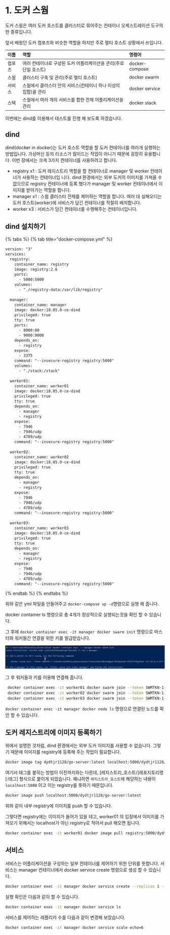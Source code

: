 # 1. 도커 스웜

도커 스웜은 여러 도커 호스트를 클러스터로 묶어주는 컨테이너 오케스트레이션 도구의 한 종류입니다.

앞서 배웠던 도커 컴포즈와 비슷한 역할을 하지만 주로 멀티 호스트 상황에서 쓰입니다.

| 이름 | 역할 | 명령어 |
| :--- | :--- | :--- |
| 컴포즈 | 여러 컨테이너로 구성된 도커 어플리케이션을 관리\(주로 단일 호스트\) | docker-compose |
| 스웜 | 클러스터 구축 및 관리\(주로 멀티 호스트\) | docker swarm |
| 서비스 | 스웜에서 클러스터 안의 서비스\(컨테이너 하나 이상의 집합\)을 관리 | docker service |
| 스택 | 스웜에서 여러 개의 서비스를 합한 전체 어플리케이션을 관리 | docker stack |

이번에는 dind를 이용해서 테스트를 진행 해 보도록 하겠습니다. 

## dind

dind\(docker in docker\)는 도커 호스트 역할을 할 도커 컨테이너를 여러개 실행하는 방법입니다. 가상머신 등의 리소스가 많이드는 작업이 아니기 때문에 굉장히 유용합니다. 이번 장에서는 크게 3가지 컨테이너를 사용하려고 합니다.

* registry x1 : 도커 레지스트리 역할을 할 컨테이너로 manager 및 worker 컨테이너가 사용하는 컨테이너입 니다. dind  환경에서는 외부 도커의 이미지를 가져올 수 없으므로 registry 컨테이너에 등록 했다가 manager 및 worker 컨테이너에서 이미지를 받아가는 역할을 합니다.
* manager x1 : 스웜 클러스터 전체를 제어하는 역할을 합니다. 여러 대 실해오디는 도커 호스트\(worker\)에 서비스가 담긴 컨테이너를 적절히 배치합니다.
* worker x3 : 서비스가 담긴 컨테이너를 수행해주는 컨테이너입니다.

## dind 설치하기

{% tabs %}
{% tab title="docker-compose.yml" %}
```text
version: "3"
services:
  registry:
    container_name: registry
    image: registry:2.6
    ports:
      - 5000:5000
    volumes:
      - "./registry-data:/var/lib/registry"

  manager:
    container_name: manager
    image: docker:18.05.0-ce-dind
    privileged: true
    tty: true
    ports:
      - 8000:80
      - 9000:9000
    depends_on:
      - registry
    expose:
      - 3375
    command: "--insecure-registry registry:5000"
    volumes:
      - "./stack:/stack"

  worker01:
    container_name: worker01
    image: docker:18.05.0-ce-dind
    privileged: true
    tty: true
    depends_on:
      - manager
      - registry
    expose:
      - 7946
      - 7946/udp
      - 4789/udp
    command: "--insecure-registry registry:5000"

  worker02:
    container_name: worker02
    image: docker:18.05.0-ce-dind
    privileged: true
    tty: true
    depends_on:
      - manager
      - registry
    expose:
      - 7946
      - 7946/udp
      - 4789/udp
    command: "--insecure-registry registry:5000"

  worker03:
    container_name: worker03
    image: docker:18.05.0-ce-dind
    privileged: true
    tty: true
    depends_on:
      - manager
      - registry
    expose:
      - 7946
      - 7946/udp
      - 4789/udp
    command: "--insecure-registry registry:5000"
```
{% endtab %}
{% endtabs %}

위와 같은 yml 파일을 만들어주고 `docker-compose up -d`명령으로 실행 해 줍니다.

docker container ls 명령으로 총 4개가 정상적으로 실행되는것을 확인 할 수 있습니다.

그 후에 `docker container exec -it manager docker swarm init` 명령으로 마스터와 워커들간 연결을 위한 키를 발급받습니다.

![SWMTKN&#xC73C;&#xB85C; &#xC2DC;&#xC791;&#xD558;&#xB294; &#xC2A4;&#xC6DC; &#xD1A0;&#xD070;](../.gitbook/assets/image%20%283%29.png)

그 후 워커들과 키를 이용해 연결해 줍니다.

```bash
 docker container exec -it worker01 docker swarm join --token SWMTKN-1-1ztmzkbz1j4a0fonsy5msw37pojxk7laxaoo1wker0h4sdqgvm-d918kykw8z3zk9l7f5fge4o9r 172.18.0.3:2377
 docker container exec -it worker02 docker swarm join --token SWMTKN-1-1ztmzkbz1j4a0fonsy5msw37pojxk7laxaoo1wker0h4sdqgvm-d918kykw8z3zk9l7f5fge4o9r 172.18.0.3:2377
 docker container exec -it worker03 docker swarm join --token SWMTKN-1-1ztmzkbz1j4a0fonsy5msw37pojxk7laxaoo1wker0h4sdqgvm-d918kykw8z3zk9l7f5fge4o9r 172.18.0.3:2377
```

`docker container exec -it manager docker node ls` 명령으로 연결된 노드를 확인 할 수 있습니다.

## 도커 레지스트리에 이미지 등록하기

위에서 설명한 것처럼, dind 환경에서는 외부 도커 이미지를 사용할 수 없습니다. 그렇기 때문에 이미지를 registry에 등록해 주는 작업이 필요합니다.

```bash
docker image tag dydtjr1128/go-server:latest localhost:5000/dydtjr1128/go-server:latest
```

여기서 태그를 붙히는 방법이 이전까지와는 다른데, \[레지스트리\_호스트/\]레포지토리명\[:태그\] 형식으로 붙이게 되었습니다. 왜냐하면 `레지스트리_호스트`에 해당하는 내용이 `localhost:5000` 이고 이는  registry를 뜻하기 때문입니다.

```bash
docker image push localhost:5000/dydtjr1128/go-server:latest
```

위와 같이 내부 registry에 이미지를 push 할 수 있습니다.

그렇다면 registry에는 이미지가 들어가 있을 테고, worker01 의 입장에서 이미지를 가져오기 위해서는 localhost가 아닌 registry로 적어서 pull 해오면 됩니다.

```bash
docker container exec -it worker01 docker image pull registry:5000/dydtjr1128/go-server:latest
```

## 서비스

서비스는 어플리케이션을 구성하는  일부 컨테이너를 제어하기 위한 단위를 뜻합니다. 서비스는 manager 컨테이너에서 docker service create 명령으로 생성 할 수 있습니다.

```bash
docker container exec -it manager docker service create --replicas 1 --publish 8000:8080 --name echo registry:5000/dydtjr1128/go-server:latest
```

실행 확인은 다음과 같이 할 수 있습니다.

```bash
docker container exec -it manager docker service ls
```

서비스를 제어하는 레플리카 수를 다음과 같이 변경해 보았습니다.

```bash
docker container exec -it manager docker service scale echo=6
```



